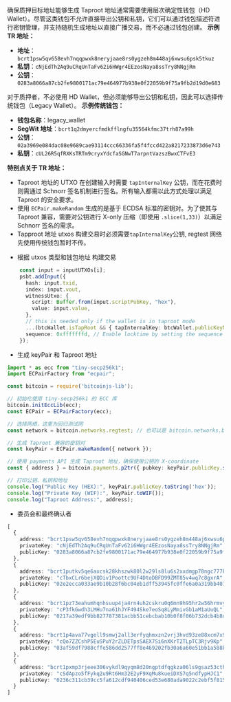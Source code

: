 确保质押目标地址能够生成 Taproot 地址通常需要使用层次确定性钱包（HD Wallet）。尽管这类钱包不允许直接导出公钥和私钥，它们可以通过钱包描述符进行密钥管理，并支持随机生成地址以直接广播交易，而不必通过钱包创建。
**示例 TR 地址：**
- **地址**：`bcrt1psw5qv658evh7nqqpwxk8neryjaae8rs0ygzeh8m448aj6xwsu6psk5tkuz`
- **私钥**：`cNjEdTh2Aq9uCRqUnTaFv62i6HWgr4EEzosNaya8ssTry8NNgjRm`
- **公钥**：`0283a8066a87cb2fe9800171ac79e464977b938e0f22059b9f75a9fb2d19d0e683`

对于质押者，不必使用 HD Wallet，但必须能够导出公钥和私钥，因此可以选择传统钱包（Legacy Wallet）。
**示例传统钱包：**
- **钱包名称**：legacy_wallet
- **SegWit 地址**：`bcrt1q2dmyercfmdkfflngfu35564kfmc37trh87a99h`
- **公钥**：`02a3969e084dac08e9689cae93114ccc66336fa5f4fccd422a8217233873d6e743`
- **私钥**：`cUL26R5qfRXKsTRTm9cryxYdcfaSGNwT7arpntVazszBwxCTFvE3`

**特别点关于 TR 地址：**
- Taproot 地址的 UTXO 在创建输入时需要 `tapInternalKey` 公钥，而在花费时则需通过 Schnorr 签名机制进行签名。所有输入都需以此方式处理以满足 Taproot 的安全要求。
- 使用 `ECPair.makeRandom` 生成的是基于 ECDSA 标准的密钥对。为了使其与 Taproot 兼容，需要对公钥进行 X-only 压缩（即使用 `.slice(1,33)`）以满足 Schnorr 签名的需求。
- Tapproot 地址 utxos 构建交易时必须需要`tapInternalKey`公钥, regtest 网络先使用传统钱包暂时不传。 
+ 根据 utxos 类型和钱包地址 构建交易
```typescript
    const input = inputUTXOs[i];
    psbt.addInput({
      hash: input.txid,
      index: input.vout,
      witnessUtxo: {
        script: Buffer.from(input.scriptPubKey, "hex"),
        value: input.value,
      },
      // this is needed only if the wallet is in taproot mode
      ...(btcWallet.isTapRoot && { tapInternalKey: btcWallet.publicKeyNoCoord }),
      sequence: 0xfffffffd, // Enable locktime by setting the sequence value to (RBF-able)
    });
```

+ 生成 keyPair 和 Taproot 地址
```typescript
import * as ecc from "tiny-secp256k1";
import ECPairFactory from "ecpair";

const bitcoin = require('bitcoinjs-lib');

// 初始化使用 tiny-secp256k1 的 ECC 库
bitcoin.initEccLib(ecc);
const ECPair = ECPairFactory(ecc);

// 选择网络，这里为回归测试网
const network = bitcoin.networks.regtest; // 也可以是 bitcoin.networks.bitcoin 用于生产环境

// 生成 Taproot 兼容的密钥对
const keyPair = ECPair.makeRandom({ network });

// 使用 payments API 生成 Taproot 地址，确保使用公钥的 X-coordinate
const { address } = bitcoin.payments.p2tr({ pubkey: keyPair.publicKey.slice(1, 33), network });

// 打印公钥、私钥和地址
console.log("Public Key (HEX):", keyPair.publicKey.toString('hex'));
console.log("Private Key (WIF):", keyPair.toWIF());
console.log("Taproot Address:", address);
```

+ 委员会和最终确认者
```typescript
[
  {
    address: "bcrt1psw5qv658evh7nqqpwxk8neryjaae8rs0ygzeh8m448aj6xwsu6psk5tkuz",
    privateKey: "cNjEdTh2Aq9uCRqUnTaFv62i6HWgr4EEzosNaya8ssTry8NNgjRm",
    publicKey: "0283a8066a87cb2fe9800171ac79e464977b938e0f22059b9f75a9fb2d19d0e683"
  },
  {
    address: "bcrt1putkv5qe6axcsk28khszwk80l2w29ls8lu6s2xxdmgp78ngc777kq2yxkl5",
    privateKey: "cTbxCLr6bejXQDiv1Poottc9UF4DtoDBFD99ZMT85v4wq7c8gxrA",
    publicKey: "02e2ecca033ae9b10b28f6bc04eb1dff53945fc0ffe6a0a319bb407c79a31ef7ac"
  },
  {
    address: "bcrt1pz73eahumhqnhsuup4ja4rn4uh2cskru0q6mn9h95hr2w56hrmvys39vkga",
    privateKey: "cP3fkGwdh3LMHu7na61hJYF494Ske7eoSq8LyMmivGb1aM1aUuQL",
    publicKey: "0217a39edf9bb827787381acbb51cebcbab10b0f8f06b732dcb4b8d4ea6ae3db09"
  },
  {
    address: "bcrt1p4ava77vgell9smwj2all3erfyqhmxzn2vrj3hvd93ze88xcm7x9q68hjr6",
    privateKey: "cQo7ZZCshP5EuSPuY2rZLDETpsSAEX7Si6nXKrT2TLpTC3Rjv9Kp",
    publicKey: "03af59df7988cffe586dd2577ff8e469202fb30a6a60e51bb1a588b2739b1bf18a"
  },
  {
    address: "bcrt1pxmp3rjeee306vykdl9qyqm8d20ngptdfqgkza06ls9gsaz53cthq2en2zc",
    privateKey: "cSdApzo5fFykq2u9Rt6Hm32E2yF9XqMu8kueiDXS7q5ndfypHJC1",
    publicKey: "0236c311cb39cc5fa612cdf940406ced53e680ada9022c2ebf5f81510e8a91c2ee"
  }
]
```
